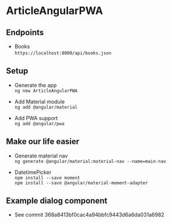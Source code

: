 # ArticleAngularPWA

## Endpoints

- Books  
`https://localhost:8000/api/books.json`

## Setup

- Generate the app  
`ng new ArticleAngularPWA`

- Add Material module  
`ng add @angular/material`

- Add PWA support  
`ng add @angular/pwa`

## Make our life easier

- Generate material nav  
`ng generate @angular/material:material-nav --name=main-nav`

- DatetimePicker  
`npm install --save moment`  
`npm install --save @angular/material-moment-adapter`  

## Example dialog component

- See commit 368a8413bf0cac4a94bbfc9443d6a6da031a6982